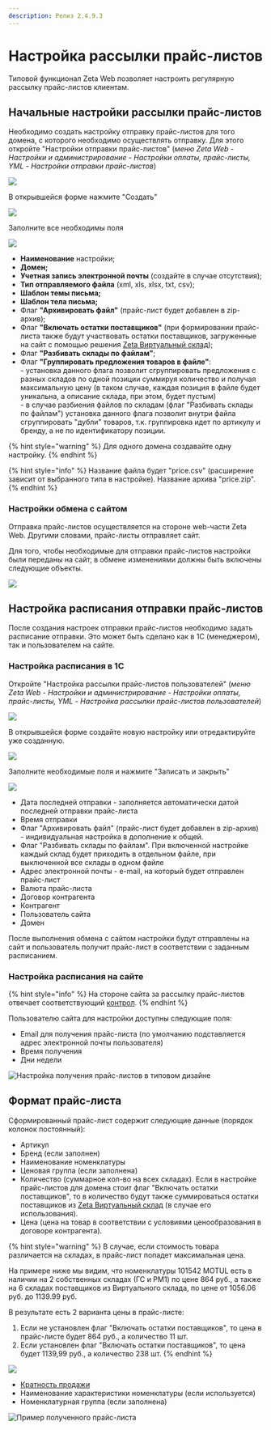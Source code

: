 ```yaml
---
description: Релиз 2.4.9.3
---
```


# Настройка рассылки прайс-листов

Типовой функционал Zeta Web позволяет настроить регулярную рассылку прайс-листов клиентам.

## Начальные настройки рассылки прайс-листов

Необходимо создать настройку отправку прайс-листов для того домена, с которого необходимо осуществлять отправку. Для этого откройте "Настройки отправки прайс-листов" (_меню Zeta Web - Настройки и администрирование - Настройки оплаты, прайс-листы, YML - Настройки отправки прайс-листов_)

![](<../.gitbook/assets/image (302).png>)

В открывшейся форме нажмите "Создать"

![](<../.gitbook/assets/image (428).png>)

Заполните все необходимы поля

![](<../.gitbook/assets/image (204).png>)

* **Наименование** настройки;
* **Домен;**
* **Учетная запись электронной почты** (создайте в случае отсутствия);
* **Тип отправляемого файла** (xml, xls, xlsx, txt, csv);
* **Шаблон темы письма;**
* **Шаблон тела письма;**
* Флаг **"Архивировать файл"** (прайс-лист будет добавлен в zip-архив);
* Флаг **"Включать остатки поставщиков"** (при формировании прайс-листа также будут участвовать остатки поставщиков, загруженные на сайт с помощью решения [Zeta Виртуальный склад](https://www.zetasoft.ru/products-zeta-vs/));
* Флаг **"Разбивать склады по файлам"**;
* Флаг **"Группировать предложения товаров в файле"**:\
  \- установка данного флага позволит сгруппировать предложения с разных складов по одной позиции суммируя количество и получая максимальную цену (в таком случае, каждая позиция в файле будет уникальна, а описание склада, при этом, будет пустым)\
  \- в случае разбиения файлов по складам (флаг "Разбивать склады по файлам") установка данного флага позволит внутри файла сгруппировать "дубли" товаров, т.к. группировка идет по артикулу и бренду, а не по идентификатору позиции.

{% hint style="warning" %}
Для одного домена создавайте одну настройку.
{% endhint %}

{% hint style="info" %}
Название файла будет "price.csv" (расширение зависит от выбранного типа в настройке). Название архива "price.zip".
{% endhint %}

### Настройки обмена с сайтом

Отправка прайс-листов осуществляется на стороне web-части Zeta Web. Другими словами, прайс-листы отправляет сайт.

Для того, чтобы необходимые для отправки прайс-листов настройки были переданы на сайт, в обмене изменениями должны быть включены следующие объекты.

![](<../.gitbook/assets/image (111).png>)

## Настройка расписания отправки прайс-листов

После создания настроек отправки прайс-листов необходимо задать расписание отправки. Это может быть сделано как в 1С (менеджером), так и пользователем на сайте.

### Настройка расписания в 1С

Откройте "Настройка рассылки прайс-листов пользователей" (_меню Zeta Web - Настройки и администрирование - Настройки оплаты, прайс-листы, YML - Настройка рассылки прайс-листов пользователей_)

![](<../.gitbook/assets/image (286).png>)

В открывшейся форме создайте новую настройку или отредактируйте уже созданную.

![](<../.gitbook/assets/image (149).png>)

Заполните необходимые поля и нажмите "Записать и закрыть"

![](<../.gitbook/assets/image (303).png>)

* Дата последней отправки - заполняется автоматически датой последней отправки прайс-листа
* Время отправки
* Флаг "Архивировать файл" (прайс-лист будет добавлен в zip-архив) - индивидуальная настройка в дополнение к общей.
* Флаг "Разбивать склады по файлам". При включенной настройке каждый склад будет приходить в отдельном файле, при выключенной все склады в одном файле
* Адрес электронной почты - e-mail, на который будет отправлен прайс-лист
* Валюта прайс-листа
* Договор контрагента
* Контрагент
* Пользователь сайта
* Домен

После выполнения обмена с сайтом настройки будут отправлены на сайт и пользователь получит прайс-лист в соответствии с заданным расписанием.

### Настройка расписания на сайте

{% hint style="info" %}
На стороне сайта за рассылку прайс-листов отвечает соответствующий [контрол](broken-reference).
{% endhint %}

Пользователю сайта для настройки доступны следующие поля:

* Email для получения прайс-листа (по умолчанию подставляется адрес электронной почты пользователя)
* Время получения
* Дни недели

![Настройка получения прайс-листов в типовом дизайне](<../.gitbook/assets/image (284).png>)

## Формат прайс-листа

Сформированный прайс-лист содержит следующие данные (порядок колонок постоянный):

* Артикул
* Бренд (если заполнен)
* Наименование номенклатуры
* Ценовая группа (если заполнена)
* Количество (суммарное кол-во на всех складах). Если в настройке прайс-листов для домена стоит флаг "Включать остатки поставщиков", то в количество будут также суммироваться остатки поставщиков из [Zeta Виртуальный склад](https://www.zetasoft.ru/products-zeta-vs/) (в случае его использования).
* Цена (цена на товар в соответствии с условиями ценообразования в договоре контрагента).

{% hint style="warning" %}
В случае, если стоимость товара различается на складах, в прайс-лист попадет максимальная цена.

На примере ниже мы видим, что номенклатуры 101542 MOTUL есть в наличии на 2 собственных складах (ГС и РМ1) по цене 864 руб., а также на 6 складах поставщиков из Виртуального склада, по цене от 1056.06 руб. до 1139.99 руб.

В результате есть 2 варианта цены в прайс-листе:

1. Если не установлен флаг "Включать остатки поставщиков", то цена в прайс-листе будет 864 руб., а количество 11 шт.
2. Если установлен флаг "Включать остатки поставщиков", то цена будет 1139,99 руб., а количество 238 шт.
{% endhint %}

![](<../.gitbook/assets/image (258).png>)



* [Кратность продажи](upravlenie-nomenklaturoi/kratnost-prodazhi.md)
* Наименование характеристики номенклатуры (если используется)
* Номенклатурная группа (если заполнена)

![Пример полученного прайс-листа](<../.gitbook/assets/image (468).png>)
